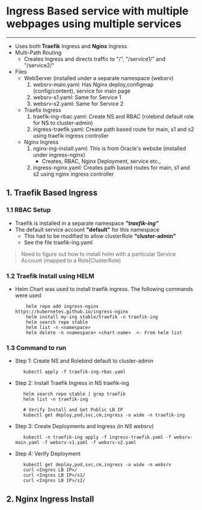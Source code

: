 # Ingress Based service with multiple webpages using multiple services
---

 - Uses both **Traefik** Ingress and **Nginx** Ingress
 - Multi-Path Routing
   - Creates Ingress and directs traffic to "/", "/service1/" and "/service2/"
 - Files
   - WebServer (installed under a separate namespace (websrv)
     1. websrv-main.yaml: Has Nginx deploy,configmap (config/content), service for main page
     2. websrv-s1.yaml: Same for Service 1
     3. websrv-s2.yaml: Same for Service 2
   - Traefix Ingress
     1. traefik-ing-rbac.yaml: Create NS and RBAC (rolebind default role for NS to cluster-admin)
     2. ingress-traefik.yaml: Create path based route for main, s1 and s2 using traefik ingress controller
   - Nginx Ingress
     1. nginx-ing-install.yaml: This is from Oracle's website (installed under ingress-nginx)
        - Creates, RBAC, Nginx Deployment, service etc.,
     2. ingress-nginx.yaml: Creates path based routes for main, s1 and s2 using nginx ingress controller

## 1. Traefik Based Ingress

### 1.1 RBAC Setup

 - Traefik is installed in a separate namespace ***"traefik-ing"***
 - The default service account **"default"** for this namespace
   - This had to be modified to allow clusterRole **"cluster-admin"**
    - See the file traefik-ing.yaml
 > Need to figure out how to install helm with a particular Service Account (mapped to a Role|ClusterRole)

### 1.2 Traefik Install using HELM

 - Helm Chart was used to install traefik ingress. The following commands were used
   ```
       helm repo add ingress-nginx https://kubernetes.github.io/ingress-nginx
       helm install my-ing stable/traefik -n traefik-ing
       helm search repo stable
       helm list -n <namespace>
       helm delete -n <namespace> <chart-name>  <- From helm list
   ```

### 1.3 Command to run

 - Step 1: Create NS and Rolebind default to cluster-admin
   ```
      kubectl apply -f traefik-ing-rbac.yaml
   ```
 - Step 2: Install Traefik Ingress in NS traefik-ing
   ```
      helm search repo stable | grep traefik
      helm list -n traefik-ing

      # Verify Install and Get Public LB IP
      kubectl get deploy,pod,svc,cm,ingress -o wide -n traefik-ing
   ```
 - Step 3: Create Deployments and Ingress *(in NS websrv)*
   ```
      kubectl -n traefik-ing apply -f ingress-traefik.yaml -f websrv-main.yaml -f websrv-s1.yaml -f websrv-s2.yaml
   ```
 - Step 4: Verify Deployment
   ```
      kubectl get deploy,pod,svc,cm,ingress -o wide -n websrv
      curl <Ingres LB IP>/
      curl <Ingres LB IP>/s1/
      curl <Ingres LB IP>/s2/
   ```

## 2. Nginx Ingress Install


